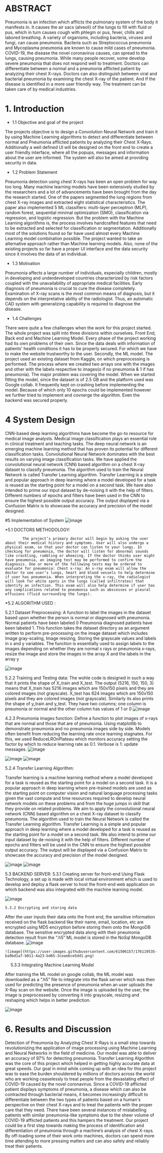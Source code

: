 # ABSTRACT


Pneumonia is an infection which afflicts the pulmonary system of the body it manifests in. It causes the air sacs (alveoli) of the lungs to fill with fluid or pus, which in turn causes cough with phlegm or pus, fever, chills and labored breathing. A variety of organisms, including bacteria, viruses and fungi, can cause pneumonia. Bacteria such as Streptococcus pneumonia and Mycoplasma pneumonia are known to cause mild cases of pneumonia. COVID-19, the disease the novel coronavirus causes, can spread to the lungs, causing pneumonia. While many people recover, some develop severe pneumonia that does not respond well to treatment. Doctors can differentiate between a normal and a pneumonia afflicted patient by analyzing their chest X-rays. Doctors can also distinguish between viral and bacterial pneumonia by examining the chest X-ray of the patient. And If the disease is identified in a more user friendly way. The treatment can be taken care of by medical industries.

# 1. Introduction 


* 1.1                 Objective and goal of the project

The projects objective is to design a Convolution Neural Network and train it by using Machine Learning algorithms to detect and differentiate between normal and Pneumonia afflicted patients by analyzing their Chest X-Rays. Additionally a well defined UI will be designed on the front end to create a user friendly interface, where all the popups, messages and information about the user are informed. The system will also be aimed at providing security in data. 
* 1.2                 Problem Statement 

Pneumonia detection using chest X-rays has been an open problem for way too long. Many machine learning models have been extensively studied by the researchers  and a lot of advancements have been brought from the day the research started. One of the papers segmented the lung regions from chest X-ray images and extracted eight statistical characteristics. The paper also implemented 5 ML classifiers: multi-layer perceptron (MLP), random forest, sequential minimal optimization (SMO), classification via regression, and logistic regression. But the problem with the Machine Learning algorithms is, the process involves handcrafted features that need to be extracted and selected for classification or segmentation. Additionally most of the solutions found so far have used almost every Machine Learning model combination possible. The project wanted to take an alternative approach rather than Machine learning models. Also, none of the existing projects so far have a proper UI interface and the data security since it involves the data of an individual.








* 1.3	          Motivation


Pneumonia affects a large number of individuals, especially children, mostly in developing and underdeveloped countries characterized by risk factors coupled with the unavailability of appropriate medical facilities. Early diagnosis of pneumonia is crucial to cure the disease completely. Examination of X-ray scans is the most common means of diagnosis, but it depends on the interpretative ability of the radiologist. Thus, an automatic CAD system with generalizing capability is required to diagnose the disease.

* 1.4	          Challenges


There were quite a few challenges when the work for this project started. The whole project was split into three divisions within ourselves. Front End, Back end and Machine Learning Model. Every phase of the project working had its own problems of their own. Since the data deals with information of patients' health conditions it has to be properly secured. For which we have to make the website trustworthy to the user. Secondly, the ML model. The project used an existing dataset from Kaggle, on which preprocessing is performed. The process where we created two arrays one with the images and other with the labels respective to images(o if no pneumonia & 1 if has pneumonia). The major problem was covering the model. When we started fitting the model, since the dataset is of 2.5 GB and the platform used was Google collab. It frequently kept on crashing before implementing the model. Because of which only 10 epochs could be implemented however we further tried to implement and covnerge the algorithm. Even the backend was secured properly.

# 4 System Design

CNN-based deep learning algorithms have become the go-to resource for medical image analysts. Medical image classification plays an essential role in clinical treatment and teaching tasks. The deep neural network is an emerging machine learning method that has proven its potential for different classification tasks. Convolutional Neural Network dominates with the best results on varying image classification tasks. We have applied the convolutional neural network (CNN) based algorithm on a chest X-ray dataset to classify pneumonia. The algorithm used to train the Neural Network is called Transfer Learning algorithm. Transfer Learning is a simple and popular approach in deep learning where a model developed for a task is reused as the starting point for a model on a second task. We have also intended to prime our input dataset by de-noising it with the help of filters. Different numbers of epochs and filters have been used in the CNN to ensure the highest possible output accuracy. The output displayed via a Confusion Matrix is to showcase the accuracy and precision of the model designed.




#5	Implementation of System
![image](https://user-images.githubusercontent.com/61506157/176119783-55b64201-d605-4549-873b-3450a874f8fd.png)



*5.1 DOCTORS METHODOLOGY: 

            The project’s primary doctor will begin by asking the user about their medical history and symptoms. User will also undergo a physical exam, so that your doctor can listen to your lungs. In checking for pneumonia, the doctor will listen for abnormal sounds like crackling, rumbling or wheezing. If the doctor thinks user might have pneumonia, an imaging test may be performed to confirm the diagnosis. One or more of the following tests may be ordered to evaluate for pneumonia: Chest x-ray: An x-ray exam will allow the doctor to see user’s lungs, heart and blood vessels to help determine if user has pneumonia. When interpreting the x-ray, the radiologist will look for white spots in the lungs (called infiltrates) that identify an infection. This exam will also help determine if user has any complications related to pneumonia such as abscesses or pleural effusions (fluid surrounding the lungs).

               

*5.2 ALGORITHM USED :

5.2.1 Dataset Preprocessing:
A function to label the images in the dataset based upon whether the person is normal or diagnosed with pneumonia. Normal patients have been labeled 0 Pneumonia diagnosed patients have been labeled 1. This function takes the dataset directory as an argument written to perform pre-processing on the image dataset which includes Image gray-scaling, Image resizing, Storing the grayscale values and labels in x and y variables. The function is essentially used to assign labels to the images depending on whether they are normal x rays or pneumonia x-rays, resize the image and store the images in the array X and the labels in the array y
 
![image](https://user-images.githubusercontent.com/61506157/176119329-21be4dcc-3dc0-4e1c-9d9f-5014eb9a8bf1.png)

5.2.2 Training and Testing data:
The wohle code is designed in such a way that it prints the shape of X_train and X_test. The output (5216, 150, 150, 3) means that X_train has 5216 images which are 150x150 pixels and they are colored images (not grayscale). X_test has 624 images which are 150x150 pixels and they are colored images (not grayscale). Similarly its also prints the shape of y_train and y_test. They have two columns; one column is pneumonia or normal and the other column has values of 1 or 0
![image](https://user-images.githubusercontent.com/61506157/176119368-fee0b81e-b375-461a-a402-e3488f74ed5b.png)

 


4.2.3 Pneumonia images function:
Define a function to plot images of x-rays that are normal and those that are of pneumonia. Using matplotlib to demonstrate pneumonia and no pneumonia images side by side. Models often benefit from reducing the learning rate once learning stagnates. For this, we used ReduceLROnPlateau which monitors accuracy setting the factor by which to reduce learning rate as 0.1. Verbose is 1: update messages. 
![image](https://user-images.githubusercontent.com/61506157/176119379-d83f180f-0ae9-499c-b9cc-88793cd2120e.png)


 
 ![image](https://user-images.githubusercontent.com/61506157/176119408-bf0f2095-c81f-4849-abca-0b144843426a.png)
![image](https://user-images.githubusercontent.com/61506157/176119419-56853822-4d5f-4cd3-b370-6dce2014857b.png)

 



5.2.4 Transfer Learning Algorithm: 

Transfer learning is a machine learning method where a model developed for a task is reused as the starting point for a model on a second task. It is a popular approach in deep learning where pre-trained models are used as the starting point on computer vision and natural language processing tasks given the vast compute and time resources required to develop neural network models on these problems and from the huge jumps in skill that they provide on related problems. We aim to apply the convolutional neural network (CNN) based algorithm on a chest X-ray dataset to classify pneumonia. The algorithm used to train the Neural Network is called the Transfer Learning algorithm. Transfer Learning is a simple and popular approach in deep learning where a model developed for a task is reused as the starting point for a model on a second task. We also intend to prime our input dataset by de-noising it with the help of filters. Different number of epochs and filters will be used in the CNN to ensure the highest possible output accuracy. The output will be displayed via a Confusion Matrix to showcase the accuracy and precision of the model designed.
 
 
![image](https://user-images.githubusercontent.com/61506157/176119483-4d4eccd1-684e-421d-bb25-4588c4f485ba.png)
![image](https://user-images.githubusercontent.com/61506157/176119489-f8c4f319-4a20-4eee-8dbe-e685707184c1.png)









5.3 BACKEND SERVER:
	5.3.1 Creating server for front-end
Using Flask Technology, a set up is made with local virtual environment which is used to develop and deploy a flask server to host the front-end web application on which backend was also integrated with the machine learning model. 
 
![image](https://user-images.githubusercontent.com/61506157/176119505-b271485f-587f-4c8e-99fe-38410c9b824b.png)

	5.3.2 Encrypting and storing data
After the user inputs their data onto the front end, the sensitive information received on the flask backend like their name, email, location, etc are encrypted using MD5 encryption before storing them onto the MongoDB database.
The sensitive encrypted data along with their pneumonia detection result from the “.h5” ML model is stored in the NoSql MongoDB database.
 ![image](https://user-images.githubusercontent.com/61506157/176119523-bec4e8cf-41b7-4e12-a9f7-5bec61014ac0.png)

	 
	![image](https://user-images.githubusercontent.com/61506157/176119535-ba9bd1a7-b011-4a23-bd65-3ceae6ce5dd1.png)

 
5.3.3 Integrating Machine Learning Model

After training the ML model on google collab, the ML model was downloaded as a “.h5” file to integrate into the flask server which was then used for predicting the presence of pneumonia when an user uploads the X-Ray scan on the website. Once the image is uploaded by the user, the image is preprocessed by converting it into grayscale,  resizing and reshaping which helps in better prediction.
        


![image](https://user-images.githubusercontent.com/61506157/176119550-4d6e1a27-26a3-4732-a6da-69a28829098f.png)

# 6. Results and Discussion

Detection of Pneumonia by Analyzing Chest X-Rays  is a small step towards revolutionizing the application of image processing using Machine Learning and Neural Networks in the field of medicine. Our model was able to deliver an accuracy of 97%  for detecting pneumonia. Transfer Learning Algorithm was the core of this project which helped in getting  highly accurate data at great speeds. Our goal in mind while coming up with an idea for this project was to ease the burden shouldered by millions of doctors across the world who are working ceaselessly to treat people from the devastating effect of COVID-19 caused by the novel coronavirus. Since a COVID-19 afflicted patient displays symptoms of pneumonia, a disease which can also be contracted through bacterial means, it becomes increasingly difficult to differentiate between the two types of patients based on a human's perspective on their chest X-rays and to treat the patients with the proper care that they need. There have been several instances of mislabelling patients with similar pneumonia-like symptoms due to the sheer volume of COVID-19 afflicted patients and this hampers the treatment. Our project could be a first step towards making the process of identification and differentiation of pneumonia through a machine’s analysis of chest X-rays. By off-loading some of their work onto machines, doctors can spend more time attending to more pressing matters and can also safely and reliably treat their patients.








